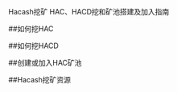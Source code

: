 Hacash挖矿
HAC、HACD挖和矿池搭建及加入指南

<a name="hac"></a>

##如何挖HAC

<a name="hacd"></a>

##如何挖HACD

<a name="pool"></a>

##创建或加入HAC矿池

<a name="resource"></a>

##Hacash挖矿资源




